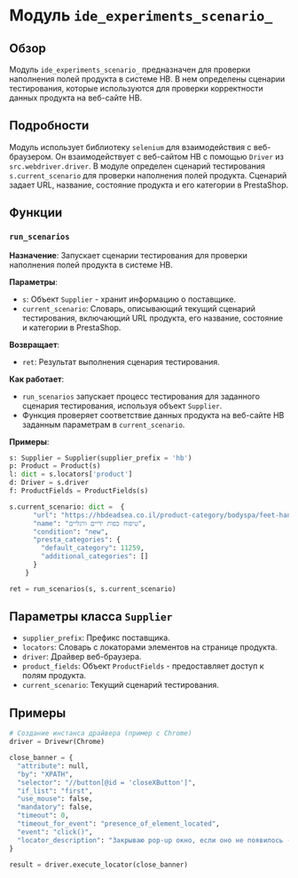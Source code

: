 # Модуль `ide_experiments_scenario_`

## Обзор

Модуль `ide_experiments_scenario_`  предназначен для проверки наполнения полей продукта в системе HB. В нем определены сценарии тестирования, которые используются для проверки корректности данных продукта на веб-сайте HB.

## Подробности

Модуль использует библиотеку `selenium` для взаимодействия с веб-браузером. Он взаимодействует с веб-сайтом HB с помощью `Driver` из `src.webdriver.driver`. В модуле определен сценарий тестирования `s.current_scenario` для проверки наполнения полей продукта.  Сценарий задает URL, название, состояние продукта и его категории в PrestaShop.

## Функции

### `run_scenarios`

**Назначение**: Запускает сценарии тестирования для проверки наполнения полей продукта в системе HB.

**Параметры**:

- `s`: Объект `Supplier`  -  хранит информацию о поставщике.
- `current_scenario`: Словарь, описывающий текущий сценарий тестирования, включающий URL продукта, его название, состояние и категории в PrestaShop.

**Возвращает**:

- `ret`: Результат выполнения сценария тестирования.

**Как работает**:
 - `run_scenarios` запускает процесс тестирования для заданного сценария тестирования, используя объект `Supplier`.
 - Функция проверяет соответствие данных продукта на веб-сайте HB заданным параметрам в `current_scenario`.

**Примеры**:

```python
s: Supplier = Supplier(supplier_prefix = 'hb')
p: Product = Product(s)
l: dict = s.locators['product']
d: Driver = s.driver
f: ProductFields = ProductFields(s)

s.current_scenario: dict =  {
      "url": "https://hbdeadsea.co.il/product-category/bodyspa/feet-hand-treatment/",
      "name": "טיפוח כפות ידיים ורגליים",
      "condition": "new",
      "presta_categories": {
        "default_category": 11259,
        "additional_categories": []
      }
    }

ret = run_scenarios(s, s.current_scenario)
```

## Параметры класса `Supplier`

- `supplier_prefix`: Префикс поставщика.
- `locators`: Словарь с локаторами элементов на странице продукта.
- `driver`: Драйвер веб-браузера.
- `product_fields`:  Объект `ProductFields` -  предоставляет доступ к полям продукта. 
- `current_scenario`: Текущий сценарий тестирования.

## Примеры

```python
# Создание инстанса драйвера (пример с Chrome)
driver = Drivewr(Chrome)

close_banner = {
  "attribute": null,
  "by": "XPATH",
  "selector": "//button[@id = 'closeXButton']",
  "if_list": "first",
  "use_mouse": false,
  "mandatory": false,
  "timeout": 0,
  "timeout_for_event": "presence_of_element_located",
  "event": "click()",
  "locator_description": "Закрываю pop-up окно, если оно не появилось - не страшно (`mandatory`:`false`)"
}

result = driver.execute_locator(close_banner)